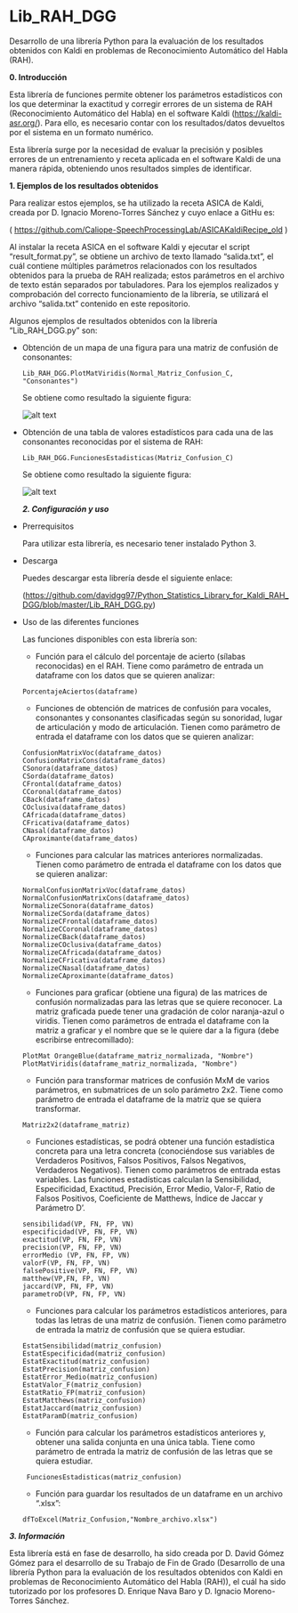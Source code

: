 # Lib_RAH_DGG
Desarrollo de una librería Python para la evaluación de los resultados obtenidos con Kaldi en problemas de Reconocimiento Automático del Habla (RAH).

**0.	Introducción**

Esta librería de funciones permite obtener los parámetros estadísticos con los que determinar la exactitud y corregir errores de un sistema de RAH (Reconocimiento Automático del Habla) en el software Kaldi (https://kaldi-asr.org/). Para ello, es necesario contar con los resultados/datos devueltos por el sistema en un formato numérico.

Esta librería surge por la necesidad de evaluar la precisión y posibles errores de un entrenamiento y receta aplicada en el software Kaldi de una manera rápida, obteniendo unos resultados simples de identificar.

**1.	Ejemplos de los resultados obtenidos**

Para realizar estos ejemplos, se ha utilizado la receta ASICA de Kaldi, creada por D. Ignacio Moreno-Torres Sánchez y cuyo enlace a GitHu es:

( https://github.com/Caliope-SpeechProcessingLab/ASICAKaldiRecipe_old )

Al instalar la receta ASICA en el software Kaldi y ejecutar el script “result_format.py”, se obtiene un archivo de texto llamado “salida.txt”, el cuál contiene múltiples parámetros relacionados con los resultados obtenidos para la prueba de RAH realizada; estos parámetros en el archivo de texto están separados por tabuladores. Para los ejemplos realizados y comprobación del correcto funcionamiento de la librería, se utilizará el archivo “salida.txt” contenido en este repositorio.

Algunos ejemplos de resultados obtenidos con la librería “Lib_RAH_DGG.py” son:

- Obtención de un mapa de una figura para una matriz de confusión de consonantes:
  ```
  Lib_RAH_DGG.PlotMatViridis(Normal_Matriz_Confusion_C, "Consonantes")
  ```
  Se obtiene como resultado la siguiente figura:
  
  ![alt text](Imagenes_Ejemplo_Resultados_Librería/Matriz_Viridis_Consonantes_salidatxt.png)

- Obtención de una tabla de valores estadísticos para cada una de las consonantes reconocidas por el sistema de RAH:
  ```
  Lib_RAH_DGG.FuncionesEstadisticas(Matriz_Confusion_C)
  ```
  Se obtiene como resultado la siguiente figura:
  
  ![alt text](Imagenes_Ejemplo_Resultados_Librería/Funciones_Estadisticas_Consonantes_salidatxt.png)
  
  ***2.	Configuración y uso***
  
- Prerrequisitos
  
  Para utilizar esta librería, es necesario tener instalado Python 3.
  
- Descarga

  Puedes descargar esta librería desde el siguiente enlace:
  
  (https://github.com/davidgg97/Python_Statistics_Library_for_Kaldi_RAH_DGG/blob/master/Lib_RAH_DGG.py)
  
- Uso de las diferentes funciones

  Las funciones disponibles con esta librería son:

  -	Función para el cálculo del porcentaje de acierto (sílabas reconocidas) en el RAH. Tiene como parámetro de entrada un     dataframe con los datos que se quieren analizar:
  
  ```
  PorcentajeAciertos(dataframe)
  ```
  
  - Funciones de obtención de matrices de confusión para vocales, consonantes y consonantes clasificadas según su sonoridad, lugar de articulación y modo de articulación. Tienen como parámetro de entrada el dataframe con los datos que se quieren analizar:
  
  ```
  ConfusionMatrixVoc(dataframe_datos)
  ConfusionMatrixCons(dataframe_datos)
  CSonora(dataframe_datos)
  CSorda(dataframe_datos)
  CFrontal(dataframe_datos)
  CCoronal(dataframe_datos)
  CBack(dataframe_datos)
  COclusiva(dataframe_datos)
  CAfricada(dataframe_datos)
  CFricativa(dataframe_datos)
  CNasal(dataframe_datos)
  CAproximante(dataframe_datos)
  ```
  
  - Funciones para calcular las matrices anteriores normalizadas. Tienen como parámetro de entrada el dataframe con los datos que se quieren analizar:
  
  ```
  NormalConfusionMatrixVoc(dataframe_datos)
  NormalConfusionMatrixCons(dataframe_datos)
  NormalizeCSonora(dataframe_datos)
  NormalizeCSorda(dataframe_datos)
  NormalizeCFrontal(dataframe_datos)
  NormalizeCCoronal(dataframe_datos)
  NormalizeCBack(dataframe_datos)
  NormalizeCOclusiva(dataframe_datos)
  NormalizeCAfricada(dataframe_datos)
  NormalizeCFricativa(dataframe_datos)
  NormalizeCNasal(dataframe_datos)
  NormalizeCAproximante(dataframe_datos)
  ```
  
  - Funciones para graficar (obtiene una figura) de las matrices de confusión normalizadas para las letras que se quiere reconocer. La matriz graficada puede tener una gradación de color naranja-azul o viridis. Tienen como parámetros de entrada el dataframe con la matriz a graficar y el nombre que se le quiere dar a la figura (debe escribirse entrecomillado):
  
  ```
  PlotMat OrangeBlue(dataframe_matriz_normalizada, "Nombre")
  PlotMatViridis(dataframe_matriz_normalizada, "Nombre")
  ```
  
  - Función para transformar matrices de confusión MxM de varios parámetros, en submatrices de un solo parámetro 2x2. Tiene como parámetro de entrada el dataframe de la matriz que se quiera transformar.
  
  ```
  Matriz2x2(dataframe_matriz)
  ```
  
  - Funciones estadísticas, se podrá obtener una función estadística concreta para una letra concreta (conociéndose sus variables de Verdaderos Positivos, Falsos Positivos, Falsos Negativos, Verdaderos Negativos). Tienen como parámetros de entrada estas variables. Las funciones estadísticas calculan la Sensibilidad, Especificidad, Exactitud, Precisión, Error Medio, Valor-F, Ratio de Falsos Positivos, Coeficiente de Matthews, Índice de Jaccar y Parámetro D’.
  
  ```
  sensibilidad(VP, FN, FP, VN)
  especificidad(VP, FN, FP, VN)
  exactitud(VP, FN, FP, VN)
  precision(VP, FN, FP, VN)
  errorMedio (VP, FN, FP, VN)
  valorF(VP, FN, FP, VN)
  falsePositive(VP, FN, FP, VN)
  matthew(VP,FN, FP, VN)
  jaccard(VP, FN, FP, VN)
  parametroD(VP, FN, FP, VN)
  ```
  
  - Funciones para calcular los parámetros estadísticos anteriores, para todas las letras de una matriz de confusión. Tienen como parámetro de entrada la matriz de confusión que se quiera estudiar.
  
  ```
  EstatSensibilidad(matriz_confusion)
  EstatEspecificidad(matriz_confusion)
  EstatExactitud(matriz_confusion)
  EstatPrecision(matriz_confusion)
  EstatError_Medio(matriz_confusion)
  EstatValor_F(matriz_confusion)
  EstatRatio_FP(matriz_confusion)
  EstatMatthews(matriz_confusion)
  EstatJaccard(matriz_confusion)
  EstatParamD(matriz_confusion)
  ```

  - Función para calcular los parámetros estadísticos anteriores y, obtener una salida conjunta en una única tabla. Tiene como parámetro de entrada la matriz de confusión de las letras que se quiera estudiar.

  ```
   FuncionesEstadisticas(matriz_confusion)
  ```

  - Función para guardar los resultados de un dataframe en un archivo “.xlsx”:

  ```
  dfToExcel(Matriz_Confusion,"Nombre_archivo.xlsx")
  ```

***3.	Información***

Esta librería está en fase de desarrollo, ha sido creada por D. David Gómez Gómez para el desarrollo de su Trabajo de Fin de Grado (Desarrollo de una librería Python para la evaluación de los resultados obtenidos con Kaldi en problemas de Reconocimiento Automático del Habla (RAH)), el cuál ha sido tutorizado por los profesores D. Enrique Nava Baro y D. Ignacio Moreno-Torres Sánchez.



